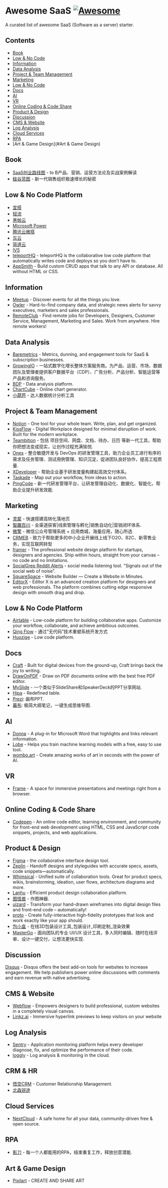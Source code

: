 # Awesome SaaS [![Awesome](https://awesome.re/badge.svg)](https://github.com/sindresorhus/awesome)

A curated list of awesome SaaS (Software as a server) starter.

## Contents

- [Book](#book)
- [Low & No Code](#low--no-code)
- [Information](#information)
- [Data Analysis](#data-analysis)
- [Project & Team Management](#project--team-management)
- [Marketing](#marketing)
- [Low & No Code](#low--no-code-platform)
- [Docs](#docs)
- [AI](#ai)
- [VR](#vr)
- [Online Coding & Code Share](#online-coding--code-share)
- [Product & Design](#design)
- [Discussion](#discussion)
- [CMS & Website](#cms--website)
- [Log Analysis](#log-analysis)
- [Cloud Services](#cloud-services)
- [RPA](#RPA)
- [Art & Game Design](#Art & Game Design)

## Book

- [SaaS创业路线图](https://book.douban.com/subject/35079444/) - to B产品、营销、运营方法论及实战案例解读
- [硅谷蓝图](https://book.douban.com/subject/33407572/) - 新一代销售组织极速增长的秘密

## Low & No Code Platform

- [宜搭](https://www.aliwork.com/)
- [轻流](https://qingflow.com/)
- [黑帕云](https://hipacloud.com/)
- [Microsoft Power](https://powerplatform.microsoft.com/en-us/)
- [腾讯云微搭](https://cloud.tencent.com/product/weda)
- [氚云](https://h3yun.com/)
- [简道云](https://www.jiandaoyun.com/)
- [IVS](https://www.ivx.cn/)
- [teleportHQ](https://teleporthq.io/) - teleportHQ is the collaborative low code platform that automatically writes code and deploys so you don’t have to.
- [AppSmith](https://github.com/appsmithorg/appsmith) - Build custom CRUD apps that talk to any API or database. All without HTML or CSS.

## Information

- [Meetup](https://www.meetup.com/) - Discover events for all the things you love.
- [Owler](https://corp.owler.com/) - Hard-to-find company data, and strategic news alerts for savvy executives, marketers and sales professionals.
- [RemoteClub](https://remoteclub.io/?ref=producthunt) - Find remote jobs for Developers, Designers, Customer Service, Management, Marketing and Sales. Work from anywhere. Hire remote workers!

## Data Analysis

- [Baremetrics](https://baremetrics.com/) - Metrics, dunning, and engagement tools for SaaS & subscription businesses.
- [GrowingIO](https://www.growingio.com/) - 一站式数字化增长整体方案服务商。为产品、运营、市场、数据团队及管理者提供客户数据平台（CDP）、广告分析、产品分析、智能运营等产品和咨询服务。
- [BDP](https://me.bdp.cn/home.html) - Data analysis platform.
- [ChartCube](https://chartcube.alipay.com/) - Online chart generator.
- [小葫芦](https://www.xiaohulu.com/gonghui/) - 达人数据统计分析工具

## Project & Team Management

- [Notion](https://www.notion.so/product) - One tool for your whole team. Write, plan, and get organized.
- [KissFlow](https://kissflow.com/) - Digital Workplace designed for minimal disruption of work. Built for the modern workplace.
- [Teambition](https://www.teambition.com/) - 包括 项目空间、网盘、文档、待办、日历 等新一代工具，帮助你把想法变成现实，让创作过程充满愉悦.
- [Ones](https://ones.ai/) - 整合敏捷开发与 DevOps 的研发管理工具，助力企业员工进行有序的需求及任务管理、测试用例管理、知识沉淀，促进团队良好协作，提高工程质量.
- [XDeveloper](https://x-developer.cn/) - 帮助企业基于研发度量构建起高效交付体系。
- [Taskade](https://www.taskade.com/spaces/rshcAWanYLxmWNq4) - Map out your workflow, from ideas to action.
- [PingCode](https://pingcode.com/) - 新一代研发管理平台，让研发管理自动化、数据化、智能化，帮助企业提升研发效能.

## Marketing

- [灵犀](https://www.getlingxi.com/) - 快速搭建高转化落地页
- [智趣百川](https://www.scrmtech.com/marketing.html) - 全渠道获客|线索管理与孵化|销售自动化|营销闭环体系.
- [微擎](https://www.w7.cc/) - 微信公众号管理系统 + 应用商城，海量应用，随心所选
- [CRMEB](http://www.crmeb.com/) - 致力于帮助更多的中小企业开展线上线下O2O、B2C、新零售业务，实现互联网转型      
- [framer](https://www.framer.com/) - The professional website design platform for startups, designers and agencies. Ship within hours, straight from your canvas – no code and no limitations.
- [SocialGrep Reddit Alerts](https://socialgrep.com/alerts) - social media listening tool. "Signals out of the social web of noise".
- [SquareSpace](https://www.squarespace.com/) - Website Builder — Create a Website in Minutes.
- [EditorX](https://editorx.com/) - Editor X is an advanced creation platform for designers and web professionals. The platform combines cutting edge responsive design with smooth drag and drop.

## Low & No Code Platform

- [Airtable](https://airtable.com/) - Low-code platform for building collaborative apps. Customize your workflow, collaborate, and achieve ambitious outcomes.
- [Qing Flow](https://qingflow.com/) - 通过“无代码”技术重塑系统开发方式
- [Huozige](https://www.grapecity.com.cn/solutions/huozige) - Low code platform.

## Docs

- [Craft](https://www.craft.do/) - Built for digital devices from the ground-up, Craft brings back the joy to writing.
- [DrawOnPDF](https://www.goodannotations.com/tools/draw-on-pdf) - Draw on PDF documents online with the best free PDF editor.
- [MySlide](https://myslide.cn/) - 一个类似于SlideShare和SpeakerDeck的PPT分享网站.
- [Hipa](https://hipacloud.com/) - Redefined table.
- [Prezi](https://prezi.com): 画布PPT.
- [幕布](https://mubu.com/): 极简大纲笔记，一键生成思维导图.

## AI

- [Donna](https://www.donna.legal/) - A plug-in for Microsoft Word that highlights and links relevant information.
- [Lobe](https://lobe.ai/) - Helps you train machine learning models with a free, easy to use tool.
- [wombo.art](https://app.wombo.art/) - Create amazing works of art in seconds with the power of AI.

## VR

- [Frame](https://framevr.io/) - A space for immersive presentations and meetings right from a browser.

## Online Coding & Code Share

- [Codepen](https://codepen.io/) -  An online code editor, learning environment, and community for front-end web development using HTML, CSS and JavaScript code snippets, projects, and web applications.

## Product & Design

- [Figma](https://www.figma.com/) - the collaborative interface design tool.
- [Zeplin](https://zeplin.io/) - Handoff designs and styleguides with accurate specs, assets, code snippets—automatically.
- [Whimsical](https://whimsical.com/) - Unified suite of collaboration tools. Great for product specs, wikis, brainstorming, ideation, user flows, architecture diagrams and more.
- [Lanhu](https://lanhuapp.com/web/#/item) - Efficient product design collaboration platform.
- [图怪兽](https://818ps.com) - 作图神器.
- [uizard](https://uizard.io/) - Transform your hand-drawn wireframes into digital design files and front-end code – automatically!
- [proto](https://proto.io/) - Create fully-interactive high-fidelity prototypes that look and work exactly like your app should.
- [包小盒](https://baoxiaohe.com) - 在线3D包装设计工具_包装设计_印刷定制_渲染效果
- [MasterGo](https://mastergo.com/) - 面向团队的专业 UI/UX 设计工具，多人同时编辑、随时在线评审、设计一键交付，让想法更快实现.

## Discussion

[Disqus](https://disqus.com/) - Disqus offers the best add-on tools for websites to increase engagement. We help publishers power online discussions with comments and earn revenue with native advertising.

## CMS & Website

- [Webflow](https://webflow.com/) - Empowers designers to build professional, custom websites in a completely visual canvas.
- [Linkz.ai](https://linkz.ai) - Immersive hyperlink previews to keep visitors on your website‎

## Log Analysis

- [Sentry](https://sentry.io/welcome/) - Application monitoring platform helps every developer diagnose, fix, and optimize the performance of their code.
- [loggly](https://www.loggly.com/) - Log analysis & monitoring in the cloud.

## CRM & HR

- [悟空CRM](https://www.bt.cn/) - Customer Relationship Management.
- [北森锐途](https://www.beisen.com/product/evaluation/glzh/?utm_source=GL_bd_cpxf_glrycp&utm_medium=bdsem&utm_term=%E6%B5%8B%E8%AF%84%E4%BA%91-%E7%BB%86%E5%88%86%E8%AF%8D&utm_content=%E7%AE%A1%E7%90%86%E4%BA%BA%E5%91%98%E7%BB%BC%E5%90%88%E6%B5%8B%E8%AF%84&utm_campaign=%E9%94%90%E9%80%94&e_matchtype=1&e_creative=14648159205&e_adposition=cl1&e_pagenum=1&e_keywordid=102315230595&e_keywordid2=102315230595)

## Cloud Services

- [NextCloud](https://nextcloud.com) - A safe home for all your data, community-driven free & open source.

## RPA

- [影刀](https://www.winrobot360.com/Automation.html) - 每一个人都能用的RPA，结束重复工作，释放创意潜能.

## Art & Game Design

- [Pixilart](https://www.pixilart.com/) - CREATE AND SHARE ART

